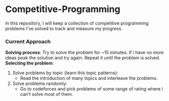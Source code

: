 # Competitive-Programming
In this repository, I will keep a collection of competitive programming problems I've solved to track and measure my progress.

### Current Approach
**Solving process**: Try to solve the problem for ~15 minutes. If i have no more ideas peak the solution and try again. Repeat it until the problem is solved.
**Selecting the problem**:
1. Solve problems by topic (learn this topic patterns):
   - Read the introduction of many topics and interleave the problems.
2. Solve problems randomly:
   -  Go to codeforces and pick problems of some range of rating where i can't solve most of them.